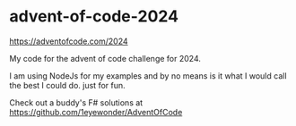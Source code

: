 # advent-of-code-2024
https://adventofcode.com/2024

My code for the advent of code challenge for 2024.

I am using NodeJs for my examples and by no means is it what I would call the best I could do. just for fun.

Check out a buddy's F# solutions at https://github.com/1eyewonder/AdventOfCode
